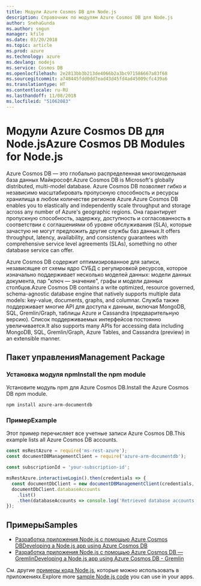 ```yaml
---
title: Модули Azure Cosmos DB для Node.js
description: Справочник по модулям Azure Cosmos DB для Node.js
author: SnehaGunda
ms.author: sngun
manager: kfile
ms.date: 03/20/2018
ms.topic: article
ms.prod: azure
ms.technology: azure
ms.devlang: nodejs
ms.service: Cosmos DB
ms.openlocfilehash: 2e2813bb3b213de4066b2a3bc971586667a83f68
ms.sourcegitcommit: a748445fdd0dd7ead43d45fd4ad45009cfc439a6
ms.translationtype: HT
ms.contentlocale: ru-RU
ms.lasthandoff: 11/08/2018
ms.locfileid: "51062083"
---
```

# <a name="azure-cosmos-db-modules-for-nodejs"></a><span data-ttu-id="c04d9-103">Модули Azure Cosmos DB для Node.js</span><span class="sxs-lookup"><span data-stu-id="c04d9-103">Azure Cosmos DB Modules for Node.js</span></span>

<span data-ttu-id="c04d9-104">Azure Cosmos DB — это глобально распределенная многомодельная база данных Майкрософт.</span><span class="sxs-lookup"><span data-stu-id="c04d9-104">Azure Cosmos DB is Microsoft's globally distributed, multi-model database.</span></span> <span data-ttu-id="c04d9-105">Azure Cosmos DB позволяет гибко и независимо масштабировать пропускную способность и ресурсы хранилища в любом количестве регионов Azure.</span><span class="sxs-lookup"><span data-stu-id="c04d9-105">Azure Cosmos DB enables you to elastically and independently scale throughput and storage across any number of Azure's geographic regions.</span></span> <span data-ttu-id="c04d9-106">Она гарантирует пропускную способность, задержку, доступность и согласованность в соответствии с соглашениями об уровне обслуживания (SLA), которые зачастую не могут предложить другие службы баз данных.</span><span class="sxs-lookup"><span data-stu-id="c04d9-106">It offers throughput, latency, availability, and consistency guarantees with comprehensive service level agreements (SLAs), something no other database service can offer.</span></span>

<span data-ttu-id="c04d9-107">Azure Cosmos DB содержит оптимизированное для записи, независящее от схемы ядро СУБД с регулировкой ресурсов, которое изначально поддерживает несколько моделей данных: модели данных документа, пар "ключ — значение", графы и модели данных столбцов.</span><span class="sxs-lookup"><span data-stu-id="c04d9-107">Azure Cosmos DB contains a write optimized, resource governed, schema-agnostic database engine that natively supports multiple data models: key-value, documents, graphs, and columnar.</span></span> <span data-ttu-id="c04d9-108">Служба также поддерживает многие API для доступа к данным, включая MongoDB, SQL, Gremlin/Graph, таблицы Azure и Cassandra (предварительную версию). Список поддерживаемых интерфейсов постоянно увеличивается.</span><span class="sxs-lookup"><span data-stu-id="c04d9-108">It also supports many APIs for accessing data including MongoDB, SQL, Gremlin/Graph, Azure Tables, and Cassandra (preview) in an extensible manner.</span></span>

## <a name="management-package"></a><span data-ttu-id="c04d9-109">Пакет управления</span><span class="sxs-lookup"><span data-stu-id="c04d9-109">Management Package</span></span>

### <a name="install-the-npm-module"></a><span data-ttu-id="c04d9-110">Установка модуля npm</span><span class="sxs-lookup"><span data-stu-id="c04d9-110">Install the npm module</span></span> 

<span data-ttu-id="c04d9-111">Установите модуль npm для Azure Cosmos DB.</span><span class="sxs-lookup"><span data-stu-id="c04d9-111">Install the Azure Cosmos DB npm module.</span></span>

```bash
npm install azure-arm-documentdb
```

### <a name="example"></a><span data-ttu-id="c04d9-112">Пример</span><span class="sxs-lookup"><span data-stu-id="c04d9-112">Example</span></span>

<span data-ttu-id="c04d9-113">Этот пример перечисляет все учетные записи Azure Cosmos DB.</span><span class="sxs-lookup"><span data-stu-id="c04d9-113">This example lists all Azure Cosmos DB accounts.</span></span>

```javascript
const msRestAzure = require('ms-rest-azure');
const documentDBManagementClient = require('azure-arm-documentdb');

const subscriptionId = 'your-subscription-id';

msRestAzure.interactiveLogin().then(credentials => {
  const documentDbClient = new documentDBManagementClient(credentials, subscriptionId);
  documentDbClient.databaseAccounts
    .list()
    .then(databaseAccounts => console.log('Retrieved database accounts: ', databaseAccounts));
});
```

## <a name="samples"></a><span data-ttu-id="c04d9-114">Примеры</span><span class="sxs-lookup"><span data-stu-id="c04d9-114">Samples</span></span>

* [<span data-ttu-id="c04d9-115">Разработка приложения Node.js с помощью Azure Cosmos DB</span><span class="sxs-lookup"><span data-stu-id="c04d9-115">Developing a Node.js app using Azure Cosmos DB</span></span>](https://azure.microsoft.com/resources/samples/azure-cosmos-db-documentdb-nodejs-getting-started/)
* [<span data-ttu-id="c04d9-116">Разработка приложения Node.js с помощью Azure Cosmos DB — Gremlin</span><span class="sxs-lookup"><span data-stu-id="c04d9-116">Developing a Node.js app using Azure Cosmos DB - Gremlin</span></span>](https://azure.microsoft.com/resources/samples/azure-cosmos-db-graph-nodejs-getting-started/)

<span data-ttu-id="c04d9-117">См. другие [примеры кода Node.js](https://azure.microsoft.com/resources/samples/?platform=nodejs), которые можно использовать в приложениях.</span><span class="sxs-lookup"><span data-stu-id="c04d9-117">Explore more [sample Node.js code](https://azure.microsoft.com/resources/samples/?platform=nodejs) you can use in your apps.</span></span>
